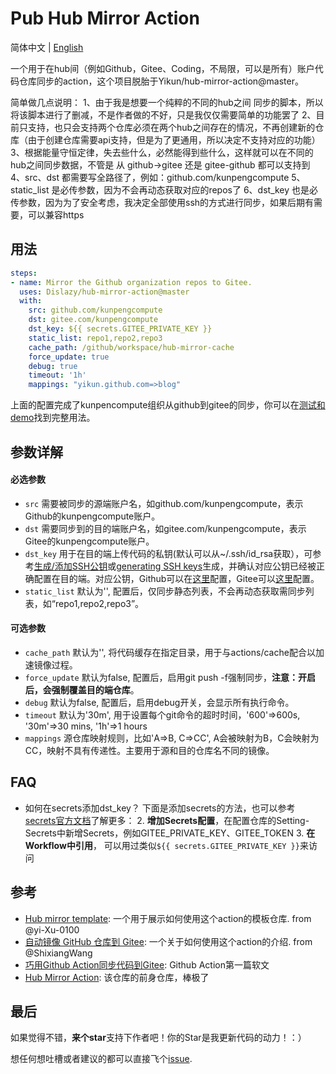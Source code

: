 # Pub Hub Mirror Action

简体中文 | [English](./README_en.md)

一个用于在hub间（例如Github，Gitee、Coding，不局限，可以是所有）账户代码仓库同步的action，这个项目脱胎于Yikun/hub-mirror-action@master。

简单做几点说明：
1、由于我是想要一个纯粹的不同的hub之间 同步的脚本，所以将该脚本进行了删减，不是作者做的不好，只是我仅仅需要简单的功能罢了
2、目前只支持，也只会支持两个仓库必须在两个hub之间存在的情况，不再创建新的仓库（由于创建仓库需要api支持，但是为了更通用，所以决定不支持对应的功能）
3、根据能量守恒定律，失去些什么，必然能得到些什么，这样就可以在不同的hub之间同步数据，不管是 从 github->gitee 还是 gitee-github 都可以支持到
4、src、dst 都需要写全路径了，例如：github.com/kunpengcompute
5、static_list 是必传参数，因为不会再动态获取对应的repos了
6、dst_key 也是必传参数，因为为了安全考虑，我决定全部使用ssh的方式进行同步，如果后期有需要，可以兼容https

## 用法

```yaml
steps:
- name: Mirror the Github organization repos to Gitee.
  uses: Dislazy/hub-mirror-action@master
  with:
    src: github.com/kunpengcompute
    dst: gitee.com/kunpengcompute
    dst_key: ${{ secrets.GITEE_PRIVATE_KEY }}
    static_list: repo1,repo2,repo3
    cache_path: /github/workspace/hub-mirror-cache
    force_update: true
    debug: true
    timeout: '1h'
    mappings: "yikun.github.com=>blog"
```

上面的配置完成了kunpencompute组织从github到gitee的同步，你可以在[测试和demo](https://github.com/dislazy/hub-mirror-action/tree/master/.github/workflows)找到完整用法。


## 参数详解
#### 必选参数
- `src` 需要被同步的源端账户名，如github.com/kunpengcompute，表示Github的kunpengcompute账户。
- `dst` 需要同步到的目的端账户名，如gitee.com/kunpengcompute，表示Gitee的kunpengcompute账户。
- `dst_key` 用于在目的端上传代码的私钥(默认可以从~/.ssh/id_rsa获取），可参考[生成/添加SSH公钥](https://gitee.com/help/articles/4181)或[generating SSH keys](https://docs.github.com/articles/generating-an-ssh-key/)生成，并确认对应公钥已经被正确配置在目的端。对应公钥，Github可以在[这里](https://github.com/settings/keys)配置，Gitee可以[这里](https://gitee.com/profile/sshkeys)配置。
- `static_list` 默认为'', 配置后，仅同步静态列表，不会再动态获取需同步列表，如“repo1,repo2,repo3”。

#### 可选参数
- `cache_path` 默认为'', 将代码缓存在指定目录，用于与actions/cache配合以加速镜像过程。
- `force_update` 默认为false, 配置后，启用git push -f强制同步，**注意：开启后，会强制覆盖目的端仓库**。
- `debug` 默认为false, 配置后，启用debug开关，会显示所有执行命令。
- `timeout` 默认为'30m', 用于设置每个git命令的超时时间，'600'=>600s, '30m'=>30 mins, '1h'=>1 hours
- `mappings` 源仓库映射规则，比如'A=>B, C=>CC', A会被映射为B，C会映射为CC，映射不具有传递性。主要用于源和目的仓库名不同的镜像。

## FAQ

- 如何在secrets添加dst_key？
  下面是添加secrets的方法，也可以参考[secrets官方文档](https://help.github.com/en/actions/configuring-and-managing-workflows/creating-and-storing-encrypted-secrets)了解更多：
  2. **增加Secrets配置**，在配置仓库的Setting-Secrets中新增Secrets，例如GITEE_PRIVATE_KEY、GITEE_TOKEN
  3. **在Workflow中引用**， 可以用过类似`${{ secrets.GITEE_PRIVATE_KEY }}`来访问

## 参考
- [Hub mirror template](https://github.com/yi-Xu-0100/hub-mirror): 一个用于展示如何使用这个action的模板仓库. from @yi-Xu-0100
- [自动镜像 GitHub 仓库到 Gitee](https://github.com/ShixiangWang/sync2gitee): 一个关于如何使用这个action的介绍. from @ShixiangWang
- [巧用Github Action同步代码到Gitee](http://yikun.github.io/2020/01/17/%E5%B7%A7%E7%94%A8Github-Action%E5%90%8C%E6%AD%A5%E4%BB%A3%E7%A0%81%E5%88%B0Gitee/): Github Action第一篇软文
- [Hub Mirror Action](https://github.com/Yikun/hub-mirror-action): 该仓库的前身仓库，棒极了
## 最后

如果觉得不错，**来个star**支持下作者吧！你的Star是我更新代码的动力！：）

想任何想吐槽或者建议的都可以直接飞个[issue](https://github.com/dislazy/hub-mirror-action/issues).

